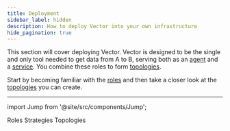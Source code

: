 ```yaml
---
title: Deployment
sidebar_label: hidden
description: How to deploy Vector into your own infrastructure
hide_pagination: true
---
```


This section will cover deploying Vector. Vector is designed to be the single
and only tool needed to get data from A to B, serving both as an
[agent][docs.roles.agent] and a [service][docs.roles.service]. You combine
these roles to form [topologies][docs.topologies].

Start by becoming familiar with the [roles][docs.roles] and then take a closer
look at the [topologies][docs.roles] you can create.

---

import Jump from '@site/src/components/Jump';

<Jump to="/docs/setup/deployment/roles/">Roles</Jump>
<Jump to="/docs/setup/deployment/strategies/">Strategies</Jump>
<Jump to="/docs/setup/deployment/topologies/">Topologies</Jump>


[docs.roles.agent]: /docs/setup/deployment/roles/agent/
[docs.roles.service]: /docs/setup/deployment/roles/service/
[docs.roles]: /docs/setup/deployment/roles/
[docs.topologies]: /docs/setup/deployment/topologies/

